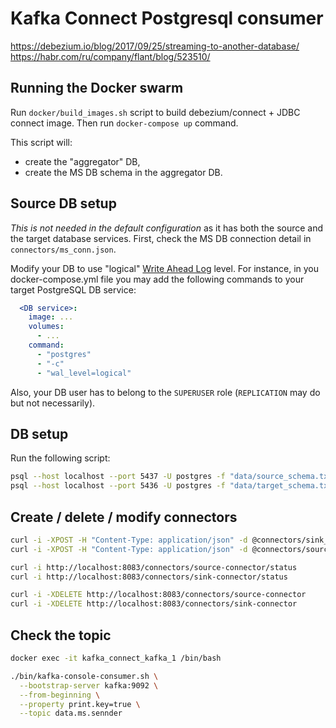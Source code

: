 # Kafka Connect Postgresql consumer

https://debezium.io/blog/2017/09/25/streaming-to-another-database/
https://habr.com/ru/company/flant/blog/523510/

## Running the Docker swarm
Run `docker/build_images.sh` script to build debezium/connect + JDBC connect image.
Then run `docker-compose up` command.

This script will:
- create the "aggregator" DB,
- create the MS DB schema in the aggregator DB.

## Source DB setup
*This is not needed in the default configuration* as it has both the source and the target database services. 
First, check the MS DB connection detail in `connectors/ms_conn.json`.

Modify your DB to use "logical" [Write Ahead Log](https://www.postgresql.org/docs/9.6/runtime-config-wal.html) level.
For instance, in you docker-compose.yml file you may add the following commands to your target PostgreSQL DB service:
```yaml
  <DB service>:
    image: ...
    volumes:
      - ...    
    command:
      - "postgres"
      - "-c"
      - "wal_level=logical"
```

Also, your DB user has to belong to the `SUPERUSER` role (`REPLICATION` may do but not necessarily).

## DB setup
Run the following script:

```sh
psql --host localhost --port 5437 -U postgres -f "data/source_schema.txt"
psql --host localhost --port 5436 -U postgres -f "data/target_schema.txt"
```

## Create / delete / modify connectors

```sh
curl -i -XPOST -H "Content-Type: application/json" -d @connectors/sink_conn.json http://localhost:8083/connectors
curl -i -XPOST -H "Content-Type: application/json" -d @connectors/source_conn.json http://localhost:8083/connectors

curl -i http://localhost:8083/connectors/source-connector/status
curl -i http://localhost:8083/connectors/sink-connector/status

curl -i -XDELETE http://localhost:8083/connectors/source-connector
curl -i -XDELETE http://localhost:8083/connectors/sink-connector
```

## Check the topic

```sh
docker exec -it kafka_connect_kafka_1 /bin/bash

./bin/kafka-console-consumer.sh \
  --bootstrap-server kafka:9092 \
  --from-beginning \
  --property print.key=true \
  --topic data.ms.sennder
```
